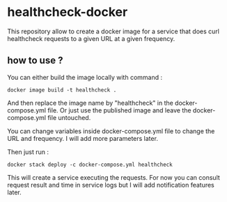 # healthcheck-docker

This repository allow to create a docker image for a service that does curl healthcheck requests to a given URL at a given frequency.

## how to use ?

You can either build the image locally with command : 

```
docker image build -t healthcheck .
```

And then replace the image name by "healthcheck" in the docker-compose.yml file.
Or just use the published image and leave the docker-compose.yml file untouched.

You can change variables inside docker-compose.yml file to change the URL and frequency. I will add more parameters later.

Then just run :

```
docker stack deploy -c docker-compose.yml healthcheck
```

This will create a service executing the requests. For now you can consult request result and time in service logs but I will add notification features later.

